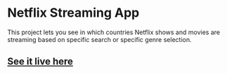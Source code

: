 # Netflix Streaming App

This project lets you see in which countries Netflix shows and movies are streaming based on specific search or specific genre selection.

## [See it live here](https://netflixsearch.netlify.com/)
